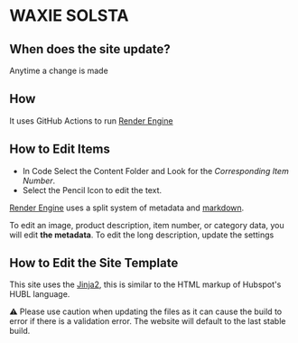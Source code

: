 # WAXIE SOLSTA

## When does the site update?
Anytime a change is made

## How
It uses GitHub Actions to run [Render Engine]

## How to Edit Items

- In Code Select the Content Folder and Look for the _Corresponding Item Number_.
- Select the Pencil Icon to edit the text.

[Render Engine] uses a split system of metadata and [markdown](https://daringfireball.net/projects/markdown/).

To edit an image, product description, item number, or category data, you will edit **the metadata**. To edit the long description, update the settings

## How to Edit the Site Template

This site uses the [Jinja2](https://jinja.palletsprojects.com), this is similar to the HTML markup of Hubspot's HUBL language.

:warning: Please use caution when updating the files as it can cause the build to error if there is a validation error. The website will default to the last stable build.

[Render Engine]: https://render-engine.readthedocs.org
